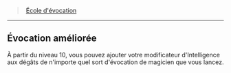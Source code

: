 ﻿---
!GenericItem
Id: wizard_evocation_hd.md#Évocation-améliorée
ParentLink: wizard_evocation_hd.md#École-dévocation
Name: Évocation améliorée
ParentName: École d'évocation
NameLevel: 2
Attributes:
  Name: Évocation améliorée
  Markdown: >+
    ## <!--Name-->Évocation améliorée<!--/Name-->


    À partir du niveau 10, vous pouvez ajouter votre modificateur d'Intelligence aux dégâts de n'importe quel sort d'évocation de magicien que vous lancez.

AttributesDictionary: >+
  Name: Évocation améliorée

  Markdown: >+

    ## <!--Name-->Évocation améliorée<!--/Name-->





    À partir du niveau 10, vous pouvez ajouter votre modificateur d'Intelligence aux dégâts de n'importe quel sort d'évocation de magicien que vous lancez.



---
> [École d'évocation](hd_wizard_evocation.md)

---

## Évocation améliorée

À partir du niveau 10, vous pouvez ajouter votre modificateur d'Intelligence aux dégâts de n'importe quel sort d'évocation de magicien que vous lancez.

